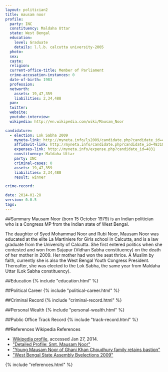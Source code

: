 ```yaml
---
layout: politician2
title: mausam noor
profile: 
  party: INC
  constituency: Maldaha Uttar
  state: West Bengal
  education: 
    level: Graduate
    details: l.l.b. calcutta university-2005
  photo: 
  sex: 
  caste: 
  religion: 
  current-office-title: Member of Parliament
  crime-accusation-instances: 0
  date-of-birth: 1983
  profession: 
  networth: 
    assets: 19,47,359
    liabilities: 2,34,488
  pan: 
  twitter: 
  website: 
  youtube-interview: 
  wikipedia: http://en.wikipedia.com/wiki/Mausam_Noor

candidature: 
  - election: Lok Sabha 2009
    myneta-link: http://myneta.info/ls2009/candidate.php?candidate_id=4831
    affidavit-link: http://myneta.info/candidate.php?candidate_id=4831&scan=original
    expenses-link: http://myneta.info/expense.php?candidate_id=4831
    constituency: Maldaha Uttar 
    party: INC
    criminal-cases: 0
    assets: 19,47,359
    liabilities: 2,34,488
    result: winner 

crime-record: 

date: 2014-01-28
version: 0.0.5
tags: 
---
```

##Summary
Mausam Noor (born 15 October 1979) is an Indian politician who is a Congress MP from the Indian state of West Bengal.

The daughter of Syed Mohammad Noor and Rubi Noor, Mausam Noor was educated at the elite La Martiniere for Girls school in Calcutta, and is a law graduate from the University of Calcutta. She first entered politics when she contested and won from Sujapur (Vidhan Sabha constituency) on the death of her mother in 2009. Her mother had won the seat thrice. A Muslim by faith, currently she is also the West Bengal Youth Congress President. Thereafter, she was elected to the Lok Sabha, the same year from Maldaha Uttar (Lok Sabha constituency).


##Education
{% include "education.html" %}


##Political Career
{% include "political-career.html" %}


##Criminal Record
{% include "criminal-record.html" %}


##Personal Wealth
{% include "personal-wealth.html" %}


##Public Office Track Record
{% include "track-record.html" %}


##References
Wikipedia References
- [Wikipedia profile]({{page.profile.wikipedia}}), accessed Jan 27, 2014.
- ["Detailed Profile: Smt. Mausam Noor"][wiki1]
- ["Young Mausam Noor of Ghani Khan Choudhury family retains bastion"][wiki2]
- ["West Bengal State Assembly Byelections 2009"][wiki3]

[wiki1]: http://india.gov.in/govt/loksabhampbiodata.php?mpcode=4483
[wiki2]: http://www.indianmuslims.info/news/2009/jan/11/young_mausam_noor_ghani_khan_choudhury_family_retains_bastion.html
[wiki3]: http://indian-electionaffairs.com/results/bye-elections/West_Bengal_bye-elections-2009.html


{% include "references.html" %}